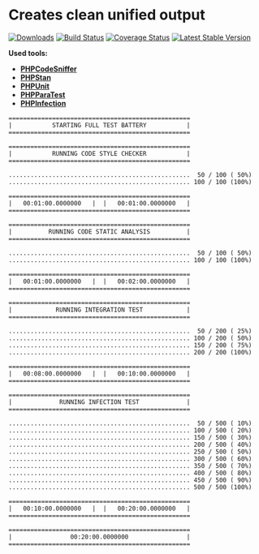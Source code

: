 # Creates clean unified output
[![Downloads](https://img.shields.io/packagist/dt/radek-bruha/coding-standard.svg?style=flat-square)](https://packagist.org/packages/radek-bruha/coding-standard)
[![Build Status](https://img.shields.io/travis/radek-bruha/coding-standard.svg?style=flat-square)](https://travis-ci.org/radek-bruha/coding-standard)
[![Coverage Status](https://img.shields.io/coveralls/github/radek-bruha/coding-standard.svg?style=flat-square)](https://coveralls.io/github/radek-bruha/coding-standard)
[![Latest Stable Version](https://img.shields.io/github/release/radek-bruha/coding-standard.svg?style=flat-square)](https://github.com/radek-bruha/coding-standard/releases)

**Used tools:**
- [**PHPCodeSniffer**](https://github.com/squizlabs/PHP_CodeSniffer)
- [**PHPStan**](https://github.com/phpstan/phpstan)
- [**PHPUnit**](https://github.com/sebastianbergmann/phpunit)
- [**PHPParaTest**](https://github.com/paratestphp/paratest)
- [**PHPInfection**](https://github.com/infection/infection)

```
==================================================
|           STARTING FULL TEST BATTERY           |
==================================================

==================================================
|           RUNNING CODE STYLE CHECKER           |
==================================================

..................................................  50 / 100 ( 50%)
.................................................. 100 / 100 (100%)

==================================================
|   00:01:00.0000000   |  |   00:01:00.0000000   |
==================================================

==================================================
|          RUNNING CODE STATIC ANALYSIS          |
==================================================

..................................................  50 / 100 ( 50%)
.................................................. 100 / 100 (100%)

==================================================
|   00:01:00.0000000   |  |   00:02:00.0000000   |
==================================================

==================================================
|            RUNNING INTEGRATION TEST            |
==================================================

..................................................  50 / 200 ( 25%)
.................................................. 100 / 200 ( 50%)
.................................................. 150 / 200 ( 75%)
.................................................. 200 / 200 (100%)

==================================================
|   00:08:00.0000000   |  |   00:10:00.0000000   |
==================================================

==================================================
|             RUNNING INFECTION TEST             |
==================================================

..................................................  50 / 500 ( 10%)
.................................................. 100 / 500 ( 20%)
.................................................. 150 / 500 ( 30%)
.................................................. 200 / 500 ( 40%)
.................................................. 250 / 500 ( 50%)
.................................................. 300 / 500 ( 60%)
.................................................. 350 / 500 ( 70%)
.................................................. 400 / 500 ( 80%)
.................................................. 450 / 500 ( 90%)
.................................................. 500 / 500 (100%)

==================================================
|   00:10:00.0000000   |  |   00:20:00.0000000   |
==================================================

==================================================
|                00:20:00.0000000                |
==================================================
```